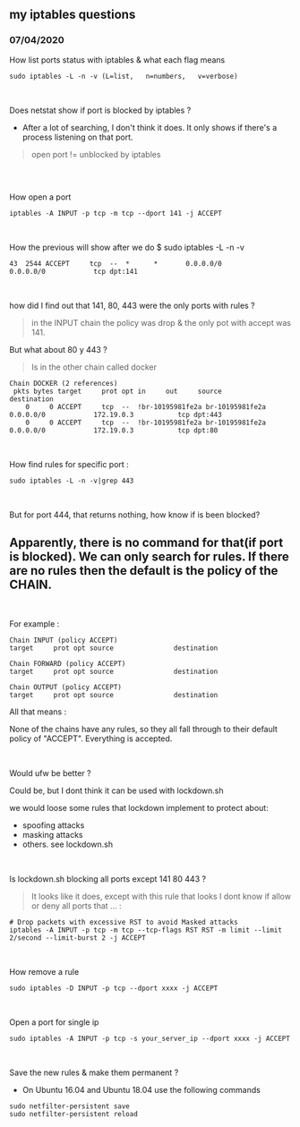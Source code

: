 

## my iptables questions  

### 07/04/2020
  
How list ports status with iptables & what each flag means

```
sudo iptables -L -n -v (L=list,   n=numbers,   v=verbose)
```

<br>

Does netstat show if port is blocked by iptables ?

* After a lot of searching, I don't think it does. It only shows if there's a process listening on that port.


> open port != unblocked by iptables

```
```

<br>

How open a port

```
iptables -A INPUT -p tcp -m tcp --dport 141 -j ACCEPT
```

<br>

How the previous will show after we do $ sudo iptables -L -n -v

```
43  2544 ACCEPT     tcp  --  *      *       0.0.0.0/0            0.0.0.0/0            tcp dpt:141
```

<br>

how did I find out that 141, 80, 443 were the only ports with rules ?

> in the INPUT chain the policy was drop & the only pot with accept was 141.

But what about 80 y 443 ?

> Is in the other chain called docker

```
Chain DOCKER (2 references)
 pkts bytes target     prot opt in     out     source               destination         
    0     0 ACCEPT     tcp  --  !br-10195981fe2a br-10195981fe2a  0.0.0.0/0            172.19.0.3           tcp dpt:443
    0     0 ACCEPT     tcp  --  !br-10195981fe2a br-10195981fe2a  0.0.0.0/0            172.19.0.3           tcp dpt:80
```

<br>

How find rules for specific port :

```
sudo iptables -L -n -v|grep 443
```

<br>

But for port 444, that returns nothing, how know if is been blocked?

## Apparently, there is no command for that(if port is blocked). We can only search for rules. If there are no rules then the default is the policy of the CHAIN. 

<br>

For example :

```
Chain INPUT (policy ACCEPT)
target     prot opt source               destination

Chain FORWARD (policy ACCEPT)
target     prot opt source               destination

Chain OUTPUT (policy ACCEPT)
target     prot opt source               destination 
```

All that means : 

None of the chains have any rules, so they all fall through to their default policy of "ACCEPT". Everything is accepted.

<br>

Would ufw be better ?

Could be, but I dont think it can be used with lockdown.sh

we would loose some rules that lockdown implement to protect about:
  - spoofing attacks
  - masking attacks
  - others. see lockdown.sh

<br>

Is lockdown.sh blocking all ports except 141 80 443 ?

> It looks like it does, except with this rule that looks I dont know if allow or deny all ports that ... :

```
# Drop packets with excessive RST to avoid Masked attacks
iptables -A INPUT -p tcp -m tcp --tcp-flags RST RST -m limit --limit 2/second --limit-burst 2 -j ACCEPT
```

<br>

How remove a rule

```
sudo iptables -D INPUT -p tcp --dport xxxx -j ACCEPT
```

<br>

Open a port for single ip

```
sudo iptables -A INPUT -p tcp -s your_server_ip --dport xxxx -j ACCEPT
```

<br>

Save the new rules & make them permanent ?
* On Ubuntu 16.04 and Ubuntu 18.04 use the following commands

```
sudo netfilter-persistent save
sudo netfilter-persistent reload
```

